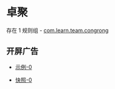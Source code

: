 # 卓聚

存在 1 规则组 - [com.learn.team.congrong](/src/apps/com.learn.team.congrong.ts)

## 开屏广告

- [示例-0](https://m.gkd.li/57941037/b390043b-3d13-451e-b8aa-15c2a0157071)

- [快照-0](https://i.gkd.li/import/14325697)
